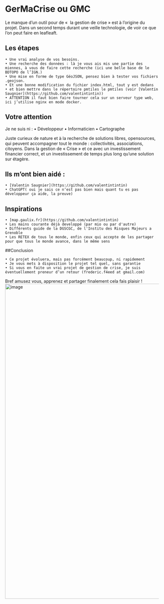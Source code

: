 # GerMaCrise ou GMC

Le manque d’un outil pour de «  la gestion de crise » est à l’origine du projet. Dans un second temps  durant une veille technologie,  de voir ce que l’on peut faire en leafleaft.

## Les étapes

    • Une vrai analyse de vos besoins.
    • Une recherche des données : là je vous ais mis une partie des miennes, à vous de faire cette recherche (ici une belle base de le BDTOPO de l’IGN.)
    • Une mise en forme de type GéoJSON, pensez bien à tester vos fichiers .geojson.
    • Et une bonne modification du fichier index.html, tout y est dedans
    • et bien mettre dans le répertoire pmtiles le pmtiles (voir [Valentin Saugnier](https://github.com/valentintintin))
    • ATTENTION il faut bien faire tourner cela sur un serveur type web, ici j’utilise nginx en mode docker.

## Votre attention

Je ne suis ni :
    • Développeur
    • Informaticien
    • Cartographe

Juste curieux de nature et à la recherche de solutions libres, opensources, qui peuvent accompagner tout le monde : collectivités, associations, citoyens. Dans la gestion de « Crise » et ce avec un investissement financier correct, et un investissement de temps plus long qu’une solution sur étagère.

## Ils m’ont bien aidé :

    • [Valentin Saugnier](https://github.com/valentintintin)
    • ChatGPT( oui je sais ce n’est pas bien mais quant tu es pas développeur ça aide, la preuve)

## Inspirations

    • [map.gaulix.fr](https://github.com/valentintintin)
    • Les mains courante déjà developpé (par mio ou par d'autre)
    • Différents guide de la DGSCGC, de l'Institu des Risques Majeurs a Grenoble
    • Les RETEX de tous le monde, enfin ceux qui accepte de les partager pour que tous le monde avance, dans le même sens   


##Conclusion

    • Ce projet évoluera, mais pas forcément beaucoup, ni rapidement
    • Je vous mets à disposition le projet tel quel, sans garantie
    • Si vous en faite un vrai projet de gestion de crise, je suis éventuellement preneur d’un retour (frederic.f4eed at gmail.com)

Bref amusez vous, apprenez et partager finalement cela fais plaisir !
<img width="1913" height="1034" alt="image" src="https://github.com/user-attachments/assets/c4573301-cb96-4a46-9c80-a29d211f9a8f" />
